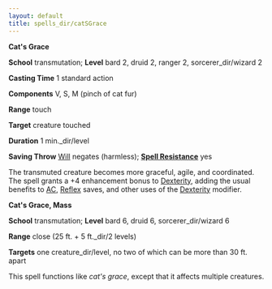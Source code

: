 ```yaml
---
layout: default
title: spells_dir/catSGrace
---
```

 **Cat's Grace**

**School** transmutation; **Level** bard 2, druid 2, ranger 2, sorcerer_dir/wizard 2

**Casting Time** 1 standard action

**Components** V, S, M (pinch of cat fur)

**Range** touch

**Target** creature touched

**Duration** 1 min._dir/level

**Saving Throw** [Will](../../combat#_will) negates (harmless); **[Spell Resistance](../../glossary#_spell-resistance)** yes

The transmuted creature becomes more graceful, agile, and coordinated. The spell grants a +4 enhancement bonus to [Dexterity](../../gettingStarted#_dexterity), adding the usual benefits to [AC](../../combat#_armor-class), [Reflex](../../combat#_reflex) saves, and other uses of the [Dexterity](../../gettingStarted#_dexterity) modifier.

**Cat's Grace, Mass**

**School** transmutation; **Level** bard 6, druid 6, sorcerer_dir/wizard 6

**Range** close (25 ft. + 5 ft._dir/2 levels)

**Targets** one creature_dir/level, no two of which can be more than 30 ft. apart

This spell functions like _cat's grace_, except that it affects multiple creatures.

